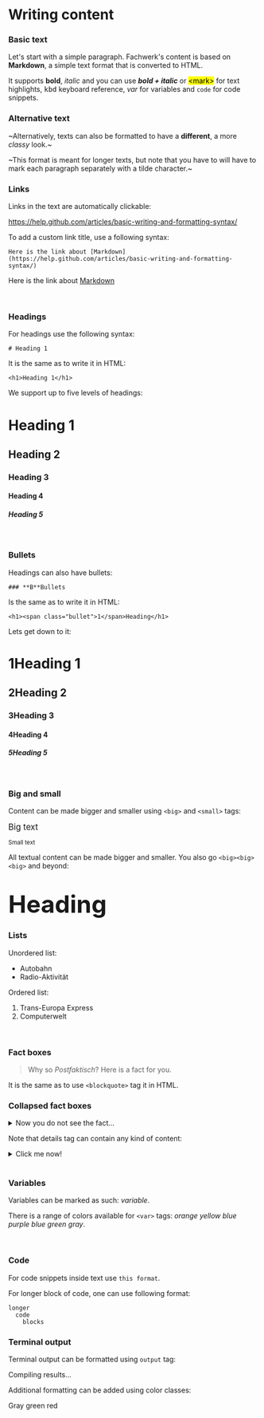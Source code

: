 # Writing content

### Basic text

Let's start with a simple paragraph. Fachwerk's content is based on **Markdown**, a simple text format that is converted to HTML.

It supports **bold**, *italic* and you can use ***bold + italic*** or <mark>\<mark></mark> for text highlights, <kbd>kbd</kbd> keyboard reference, <var>var</var> for variables and `code` for code snippets.

### Alternative text

~Alternatively, texts can also be formatted to have a **different**, a more *classy* look.~

~This format is meant for longer texts, but note that you have to will have to mark each paragraph separately with a tilde character.~

### Links

Links in the text are automatically clickable:

https://help.github.com/articles/basic-writing-and-formatting-syntax/ 

To add a custom link title, use a following syntax:

```
Here is the link about [Markdown](https://help.github.com/articles/basic-writing-and-formatting-syntax/)
```

Here is the link about [Markdown](https://help.github.com/articles/basic-writing-and-formatting-syntax/)

<br>

### Headings

For headings use the following syntax:

```
# Heading 1
```

It is the same as to write it in HTML:

```
<h1>Heading 1</h1>
```

We support up to five levels of headings:

# Heading 1
## Heading 2
### Heading 3
#### Heading 4
##### Heading 5

<br>

### Bullets

Headings can also have bullets:

```
### **B**Bullets
```

Is the same as to write it in HTML:

```
<h1><span class="bullet">1</span>Heading</h1>
```

Lets get down to it:

# **1**Heading 1
## **2**Heading 2
### **3**Heading 3
#### **4**Heading 4
##### **5**Heading 5

<br>

### Big and small

Content can be made bigger and smaller using `<big>` and `<small>` tags:

<big>Big text</big>

<small>Small text</small>

All textual content can be made bigger and smaller. You also go `<big><big><big>` and beyond:

# <big><big><big>Heading</big></big></big>

### Lists

Unordered list:

  * Autobahn
  * Radio-Aktivität

Ordered list:

  1. Trans-Europa Express
  2. Computerwelt

<br>

### Fact boxes

> Why so *Postfaktisch*? Here is a fact for you.

It is the same as to use `<blockquote>` tag it in HTML.

### Collapsed fact boxes

<details>
	<summary>Now you do not see the fact...</summary>
  
  And now you do!
</details>

Note that details tag can contain any kind of content:

<details>
	<summary>Click me now!</summary>
  
  # <big><big><big>B💥om!</big></big></big>

</details>

<br>

### Variables

Variables can be marked as such: <var>variable</var>.

There is a range of colors available for `<var>` tags: <var class="orange">orange</var> <var class="yellow">yellow</var> <var class="blue">blue</var> <var class="purple">purple</var> <var class="blue">blue</var> <var class="green">green</var> <var class="gray">gray</var>.

<br>

### Code

For code snippets inside text use `this format`.

For longer block of code, one can use following format:

```
longer
  code
    blocks
```

### Terminal output

Terminal output can be formatted using `output` tag:

<output>Compiling results...</output>

Additional formatting can be added using color classes:

<output>
<span class="gray">Gray</span> <span class="green-bg"> green </span> <span class="red-bg"> red </span>
</output>